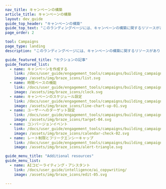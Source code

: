 ```yaml
---
nav_title: キャンペーンの構築
article_title: キャンペーンの構築
layout: dev_guide
guide_top_header: "キャンペーンの構築"
guide_top_text: "このランディングページには、キャンペーンの構築に関するリソースがあります。<a href='/docs/user_guide/engagement_tools/segments/'>セグメントを</a>作成したら、ここにあるリソースを使ってキャンペーンを設定し、さまざまなオプションについて学んでみよう。<br><br>また、<a href='https://learning.braze.com/campaign-setup-delivery-targeting-conversions'>キャンペーン・セットアップ・ブレイズ・ラーニングの</a>コースもぜひご覧いただきたい。"
page_order: 2

tool: Campaigns
page_type: landing
description: "このランディングページには、キャンペーンの構築に関するリソースがあります。ここでは、キャンペーンの作成方法、タイムケース機能、キャンペーンのスケジュール設定、ターゲット設定、コンバージョンなどに関するリソースを確認できます。"

guide_featured_title: "セクションの記事"
guide_featured_list:
  - name: キャンペーンを作成する
    link: /docs/user_guide/engagement_tools/campaigns/building_campaigns/creating_campaign/
    image: /assets/img/braze_icons/list.svg
  - name: 時間ベースの機能
    link: /docs/user_guide/engagement_tools/campaigns/building_campaigns/time_based_campaign/
    image: /assets/img/braze_icons/clock.svg
  - name: キャンペーンのスケジュール設定
    link: /docs/user_guide/engagement_tools/campaigns/building_campaigns/delivery_types/
    image: /assets/img/braze_icons/line-chart-up-01.svg
  - name: ユーザーへのターゲット設定
    link: /docs/user_guide/engagement_tools/campaigns/building_campaigns/targeting_users/
    image: /assets/img/braze_icons/target-04.svg
  - name: コンバージョンイベント
    link: /docs/user_guide/engagement_tools/campaigns/building_campaigns/conversion_events/
    image: /assets/img/braze_icons/calendar-check-02.svg
  - name: レート制限とフリークエンシーキャップ
    link: /docs/user_guide/engagement_tools/campaigns/building_campaigns/rate-limiting/
    image: /assets/img/braze_icons/alert-triangle.svg

guide_menu_title: "Additional resources"
guide_menu_list:
  - name: AIコピーライティング・アシスタント
    link: /docs/user_guide/intelligence/ai_copywriting/
    image: /assets/img/braze_icons/edit-05.svg

---
```

